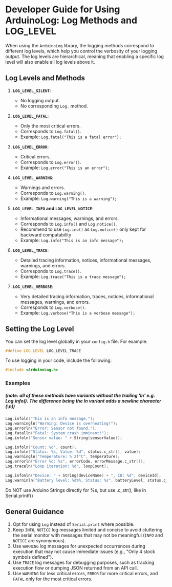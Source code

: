 # Developer Guide for Using ArduinoLog: Log Methods and LOG_LEVEL

When using the `ArduinoLog` library, the logging methods correspond to different log levels, which help you control the verbosity of your logging output. The log levels are hierarchical, meaning that enabling a specific log level will also enable all log levels above it.

## Log Levels and Methods

1. **`LOG_LEVEL_SILENT`**:

   - No logging output.
   - No corresponding `Log.` method.

2. **`LOG_LEVEL_FATAL`**:

   - Only the most critical errors.
   - Corresponds to `Log.fatal()`.
   - Example: `Log.fatal("This is a fatal error");`

3. **`LOG_LEVEL_ERROR`**:

   - Critical errors.
   - Corresponds to `Log.error()`.
   - Example: `Log.error("This is an error");`

4. **`LOG_LEVEL_WARNING`**:

   - Warnings and errors.
   - Corresponds to `Log.warning()`.
   - Example: `Log.warning("This is a warning");`

5. **`LOG_LEVEL_INFO` and `LOG_LEVEL_NOTICE`**:

   - Informational messages, warnings, and errors.
   - Corresponds to `Log.info()` and `Log.notice()`.
   - Recommend to use `Log.ino()` as `Log.notice()` only kept for backward compatability
   - Example: `Log.info("This is an info message");`

6. **`LOG_LEVEL_TRACE`**:

   - Detailed tracing information, notices, informational messages, warnings, and errors.
   - Corresponds to `Log.trace()`.
   - Example: `Log.trace("This is a trace message");`

7. **`LOG_LEVEL_VERBOSE`**:
   - Very detailed tracing information, traces, notices, informational messages, warnings, and errors.
   - Corresponds to `Log.verbose()`.
   - Example: `Log.verbose("This is a verbose message");`

## Setting the Log Level

You can set the log level globally in your `config.h` file. For example:

```cpp
#define LOG_LEVEL LOG_LEVEL_TRACE
```

To use logging in your code, include the following:

```cpp
#include <ArduinoLog.h>
```

### Examples

##### (note: all of these methods have variants without the trailing 'ln' e.g. Log.info(). The difference being the ln variant adds a newline character (\n))

```cpp
Log.infoln("This is an info message.");
Log.warningln("Warning: Device is overheating!");
Log.errorln("Error: Sensor not found.");
Log.fatalln("Fatal: System crash imminent!");
Log.infoln("Sensor value: " + String(sensorValue));

Log.infoln("Count: %d", count);
Log.infoln("Status: %s, Value: %d", status.c_str(), value);
Log.warningln("Temperature: %.2f°C", temperature);
Log.errorln("Error %d: %s", errorCode, errorMessage.c_str());
Log.traceln("Loop iteration: %d", loopCount);

Log.infonln("Device: " + String(deviceName) + ", ID: %d", deviceId);
Log.warninln("Battery level: %d%%, Status: %s", batteryLevel, status.c_str());
```

Do NOT use Arduino Strings directly for %s, but use .c_str(), like in Serial.printf()

## General Guidance

1. Opt for using `Log` instead of `Serial.print` where possible.
2. Keep `INFO`, `NOTICE` log messages limited and concise to avoid cluttering the serial monitor with messages that may not be meaningful (`INFO` and `NOTICE` are synonymous).
3. Use `WARNING` log messages for unexpected occurrences during execution that may not cause immediate issues (e.g., "Only 4 stock symbols defined").
4. Use `TRACE` log messages for debugging purposes, such as tracking execution flow or dumping JSON returned from an API call.
5. Use `WARNING` for less critical errors, `ERROR` for more critical errors, and `FATAL` only for the most critical errors.
